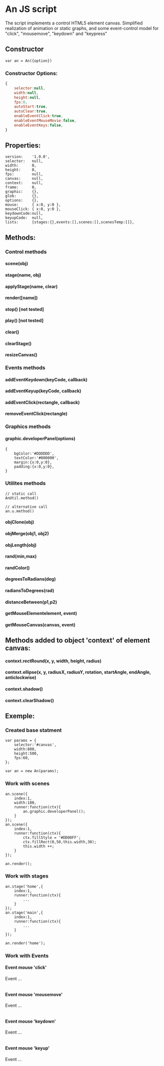 # An JS script

The script implements a control HTML5 element canvas.
Simplified realization of animation or static graphs, and some event-control model for "click", "mousemove", "keydown" and "keypress"







## Constructor
```
var an = An({option})
```






### Constructor Options:
```js
{
    selector:null,
    width:null,
    height:null,
    fps:0,
    autoStart:true,
    autoClear:true,
    enableEventClick:true,
    enableEventMouseMovie:false,
    enableEventKeys:false,
}
```







## Properties:
```
version:    '1.0.0',
selector:   null,
width:      0,
height:     0,
fps:        null,
canvas:     null,
context:    null,
frame:      0,
graphic:    {},
glob:       {},
options:    {},
mouse:      { x:0, y:0 },
mouseClick: { x:0, y:0 },
keydownCode:null,
keyupCode:  null,
lists:  	{stages:{},events:[],scenes:[],scenesTemp:[]},
```








## Methods:

### Control methods

#### scene(obj)
#### stage(name, obj)
#### applyStage(name, clear)
#### render([name])
#### stop() [not tested]
#### play() [not tested]
#### clear()
#### clearStage()
#### resizeCanvas()


### Events methods

#### addEventKeydown(keyCode, callback)
#### addEventKeyup(keyCode, callback)
#### addEventClick(rectangle, callback)
#### removeEventClick(rectangle)

### Graphics methods

#### graphic.developerPanel(options)
```
{
	bgColor:'#DDDDDD',
	textColor:'#000000',
	margin:{x:0,y:0},
	padding:{x:0,y:0},
}
```

### Utilites methods
``` 
// static call
AnUtil.method()

// alternative call
an.u.method()
```
#### objClone(obj)
#### objMerge(obj1, obj2)
#### objLength(obj)
#### rand(min,max)
#### randColor()
#### degreesToRadians(deg)
#### radiansToDegrees(rad)
#### distanceBetween(p1,p2)
#### getMouseElementelement, event)
#### getMouseCanvas(canvas, event)







## Methods added to object 'context' of element canvas:

#### context.rectRound(x, y, width, height, radius)

#### context.ellipse(x, y, radiusX, radiusY, rotation, startAngle, endAngle, anticlockwise)

#### context.shadow()

#### context.clearShadow()









## Exemple:

### Created base statment
```
var params = {
    selector:'#canvas',
    width:800,
    height:500,
    fps:60,
};

var an = new An(params);
```

### Work with scenes
```
an.scene({
    index:1,
    width:100,
    runner:function(ctx){
        an.graphic.developerPanel();
    }
});
an.scene({
    index:1,
    runner:function(ctx){
        ctx.fillStyle = '#DD00FF';
        ctx.fillRect(0,50,this.width,30);
        this.width ++;
    }
});

an.render();
```


### Work with stages
```
an.stage('home',{
    index:1,
    runner:function(ctx){
        ...
    }
});
an.stage('main',{
    index:1,
    runner:function(ctx){
        ...
    }
});

an.render('home');
```


### Work with Events

#### Event mouse 'click'
Event ...
```
```


#### Event mouse 'mousemove'
Event ...
```
```


#### Event mouse 'keydown'
Event ...
```
```


#### Event mouse 'keyup'
Event ...
```
```


